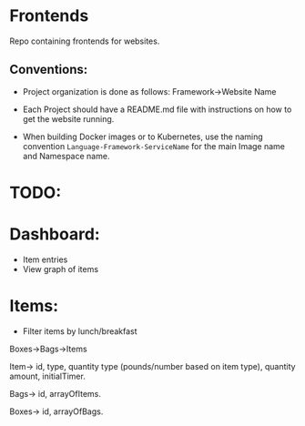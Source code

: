 # Frontends
Repo containing frontends for websites.

## Conventions:
* Project organization is done as follows: Framework->Website Name

* Each Project should have a README.md file with instructions on how to get the website running.

* When building Docker images or to Kubernetes, use the naming convention `Language-Framework-ServiceName` for the main Image name and Namespace name.

# TODO:
# Dashboard:
- Item entries
- View graph of items

# Items:
- Filter items by lunch/breakfast

Boxes->Bags->Items

Item-> id, type, quantity type (pounds/number based on item type), quantity amount, initialTimer.

Bags-> id, arrayOfItems.

Boxes-> id, arrayOfBags.